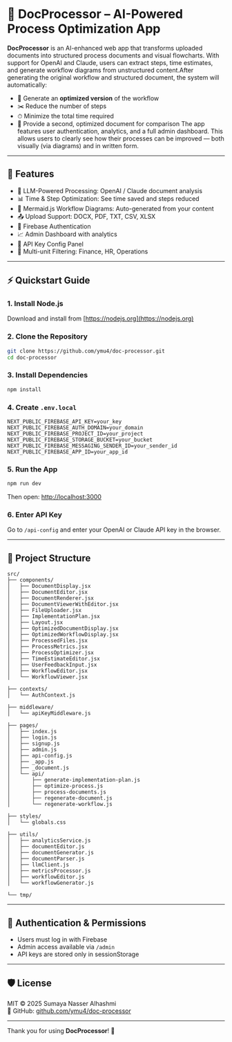# 📄 DocProcessor – AI-Powered Process Optimization App

**DocProcessor** is an AI-enhanced web app that transforms uploaded documents into structured process documents and visual flowcharts. With support for OpenAI and Claude, users can extract steps, time estimates, and generate workflow diagrams from unstructured content.After generating the original workflow and structured document, the system will automatically:

- 🔄 Generate an **optimized version** of the workflow
- ✂️ Reduce the number of steps
- ⏱ Minimize the total time required
- 📄 Provide a second, optimized document for comparison The app features user authentication, analytics, and a full admin dashboard.
This allows users to clearly see how their processes can be improved — both visually (via diagrams) and in written form.
---

## 🚀 Features

- 🧠 LLM-Powered Processing: OpenAI / Claude document analysis
- 📊 Time & Step Optimization: See time saved and steps reduced
- 🔁 Mermaid.js Workflow Diagrams: Auto-generated from your content
- 📤 Upload Support: DOCX, PDF, TXT, CSV, XLSX
- 🔐 Firebase Authentication
- 📈 Admin Dashboard with analytics
- 🧩 API Key Config Panel
- 🏢 Multi-unit Filtering: Finance, HR, Operations

---

## ⚡ Quickstart Guide

### 1. Install Node.js
Download and install from [https://nodejs.org](https://nodejs.org)

### 2. Clone the Repository

```bash
git clone https://github.com/ymu4/doc-processor.git
cd doc-processor
```

### 3. Install Dependencies

```bash
npm install
```

### 4. Create `.env.local`

```env
NEXT_PUBLIC_FIREBASE_API_KEY=your_key
NEXT_PUBLIC_FIREBASE_AUTH_DOMAIN=your_domain
NEXT_PUBLIC_FIREBASE_PROJECT_ID=your_project
NEXT_PUBLIC_FIREBASE_STORAGE_BUCKET=your_bucket
NEXT_PUBLIC_FIREBASE_MESSAGING_SENDER_ID=your_sender_id
NEXT_PUBLIC_FIREBASE_APP_ID=your_app_id
```

### 5. Run the App

```bash
npm run dev
```

Then open: [http://localhost:3000](http://localhost:3000)

### 6. Enter API Key
Go to `/api-config` and enter your OpenAI or Claude API key in the browser.

---

## 📁 Project Structure

```
src/
├── components/
│   ├── DocumentDisplay.jsx
│   ├── DocumentEditor.jsx
│   ├── DocumentRenderer.jsx
│   ├── DocumentViewerWithEditor.jsx
│   ├── FileUploader.jsx
│   ├── ImplementationPlan.jsx
│   ├── Layout.jsx
│   ├── OptimizedDocumentDisplay.jsx
│   ├── OptimizedWorkflowDisplay.jsx
│   ├── ProcessedFiles.jsx
│   ├── ProcessMetrics.jsx
│   ├── ProcessOptimizer.jsx
│   ├── TimeEstimateEditor.jsx
│   ├── UserFeedbackInput.jsx
│   ├── WorkflowEditor.jsx
│   └── WorkflowViewer.jsx

├── contexts/
│   └── AuthContext.js

├── middleware/
│   └── apiKeyMiddleware.js

├── pages/
│   ├── index.js
│   ├── login.js
│   ├── signup.js
│   ├── admin.js
│   ├── api-config.js
│   ├── _app.js
│   ├── _document.js
│   └── api/
│       ├── generate-implementation-plan.js
│       ├── optimize-process.js
│       ├── process-documents.js
│       ├── regenerate-document.js
│       └── regenerate-workflow.js

├── styles/
│   └── globals.css

├── utils/
│   ├── analyticsService.js
│   ├── documentEditor.js
│   ├── documentGenerator.js
│   ├── documentParser.js
│   ├── llmClient.js
│   ├── metricsProcessor.js
│   ├── workflowEditor.js
│   └── workflowGenerator.js

└── tmp/
```

---

## 🔐 Authentication & Permissions

- Users must log in with Firebase
- Admin access available via `/admin`
- API keys are stored only in sessionStorage

---

## 🛡 License

MIT © 2025 Sumaya Nasser Alhashmi  
🔗 GitHub: [github.com/ymu4/doc-processor](https://github.com/ymu4/doc-processor)


---

Thank you for using **DocProcessor**! 🎉
